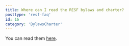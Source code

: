 ```yaml
---
title: Where can I read the RESF bylaws and charter?
posttype: 'resf-faq'
id: 16
category: 'BylawsCharter'
---
```


You can read them [here](https://rockylinux.org/charter-bylaws).